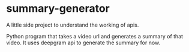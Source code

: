 ﻿# summary-generator

A little side project to understand the working of apis.
 
Python program that takes a video url and generates a summary of that video.
It uses deepgram api to generate the summary for now.
